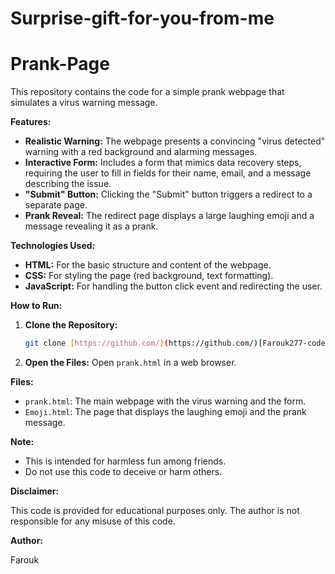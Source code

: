# Surprise-gift-for-you-from-me
# Prank-Page

This repository contains the code for a simple prank webpage that simulates a virus warning message. 

**Features:**

*   **Realistic Warning:** The webpage presents a convincing "virus detected" warning with a red background and alarming messages.
*   **Interactive Form:** Includes a form that mimics data recovery steps, requiring the user to fill in fields for their name, email, and a message describing the issue.
*   **"Submit" Button:** Clicking the "Submit" button triggers a redirect to a separate page.
*   **Prank Reveal:** The redirect page displays a large laughing emoji and a message revealing it as a prank.

**Technologies Used:**

*   **HTML:** For the basic structure and content of the webpage.
*   **CSS:** For styling the page (red background, text formatting).
*   **JavaScript:** For handling the button click event and redirecting the user.

**How to Run:**

1.  **Clone the Repository:** 
    ```bash
    git clone [https://github.com/](https://github.com/)[Farouk277-coder]/Prank-Page.git
    ```

2.  **Open the Files:** Open `prank.html` in a web browser.

**Files:**

*   `prank.html`: The main webpage with the virus warning and the form.
*   `Emoji.html`: The page that displays the laughing emoji and the prank message.

**Note:**

*   This is intended for harmless fun among friends. 
*   Do not use this code to deceive or harm others.

**Disclaimer:**

This code is provided for educational purposes only. The author is not responsible for any misuse of this code.

**Author:**

Farouk
